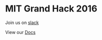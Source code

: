 # MIT Grand Hack 2016

Join us on [slack](http://slack.dev.validic.com)

View our [Docs](https://docs.validic.com)

